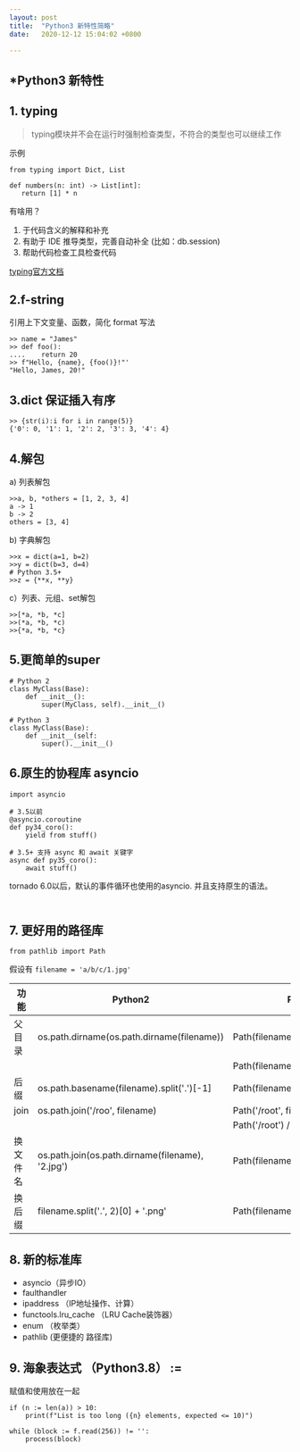 ```yaml
---
layout: post
title:  "Python3 新特性简略"
date:   2020-12-12 15:04:02 +0800

---
```




*Python3 新特性
----

**1. typing**
---

> typing模块并不会在运行时强制检查类型，不符合的类型也可以继续工作

示例
    
```
from typing import Dict, List
    
def numbers(n: int) -> List[int]:
   return [1] * n
```

有啥用？
    
1. 于代码含义的解释和补充
2. 有助于 IDE 推导类型，完善自动补全 (比如：db.session)
3. 帮助代码检查工具检查代码
   

[typing官方文档](https://docs.python.org/zh-cn/3/library/typing.html)
    
**2.f-string**
---

引用上下文变量、函数，简化 format 写法
    
```
>> name = "James"
>> def foo():
....    return 20
>> f"Hello, {name}, {foo()}!"'
"Hello, James, 20!"
```


**3.dict 保证插入有序**
---

```
>> {str(i):i for i in range(5)}
{'0': 0, '1': 1, '2': 2, '3': 3, '4': 4}
```

**4.解包**
---

a) 列表解包  
    
```
>>a, b, *others = [1, 2, 3, 4]  
a -> 1  
b -> 2  
others = [3, 4]
```

b) 字典解包  
    
```
>>x = dict(a=1, b=2)
>>y = dict(b=3, d=4)
# Python 3.5+
>>z = {**x, **y}
```

c）列表、元组、set解包
    
```
>>[*a, *b, *c] 
>>(*a, *b, *c) 
>>{*a, *b, *c} 
```

**5.更简单的super**
---

```
# Python 2
class MyClass(Base):
    def __init__():
        super(MyClass, self).__init__()
    
# Python 3
class MyClass(Base):
    def __init__(self:
        super().__init__()
```

**6.原生的协程库 asyncio**
---

```
import asyncio
    
# 3.5以前
@asyncio.coroutine
def py34_coro():
    yield from stuff()
    
# 3.5+ 支持 async 和 await 关键字
async def py35_coro():
    await stuff()
```


tornado 6.0以后，默认的事件循环也使用的asyncio. 并且支持原生的语法。


​    
**7. 更好用的路径库**
---

```
from pathlib import Path
```

假设有 `filename = 'a/b/c/1.jpg'`
    
| 功能 |Python2|Python3|
|---|---|---|
| 父目录 |os.path.dirname(os.path.dirname(filename))| Path(filename).parent.parent |
| | | Path(filename).parents[1]  |
| 后缀 |os.path.basename(filename).split('.')[-1] | Path(filename).suffix |
| join | os.path.join('/roo', filename)| Path('/root', filename)  |
| | |  Path('/root') / filename  |
| 换文件名 | os.path.join(os.path.dirname(filename), '2.jpg') | Path(filename)..with_name('2.jpg') |
| 换后缀 | filename.split('.', 2)[0] + '.png'   | Path(filename).with_suffix('.png') |


**8. 新的标准库**
---

- asyncio（异步IO）
- faulthandler
- ipaddress （IP地址操作、计算）
- functools.lru_cache （LRU Cache装饰器）
- enum （枚举类）
- pathlib (更便捷的 路径库)


**9. 海象表达式 （Python3.8） :=**
---

赋值和使用放在一起

```
if (n := len(a)) > 10:
    print(f"List is too long ({n} elements, expected <= 10)")
```

```
while (block := f.read(256)) != '':
    process(block)
```
